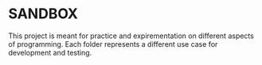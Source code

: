 # SANDBOX

This project is meant for practice and expirementation on different aspects of programming. Each folder represents a different use case for development and testing.
